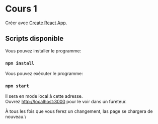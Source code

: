 # Cours 1

Créer avec [Create React App](https://github.com/facebook/create-react-app).

## Scripts disponible

Vous pouvez installer le programme:

### `npm install`

Vous pouvez exécuter le programme:

### `npm start`

Il sera en mode local à cette adresse.\
Ouvrez [http://localhost:3000](http://localhost:3000) pour le voir dans un fureteur.

À tous les fois que vous ferez un changement, las page se chargera de nouveau.\
